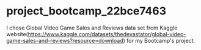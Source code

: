 # project_bootcamp_22bce7463

I chose Global Video Game Sales and Reviews data set from Kaggle website(https://www.kaggle.com/datasets/thedevastator/global-video-game-sales-and-reviews?resource=download) for my Bootcamp's project.
